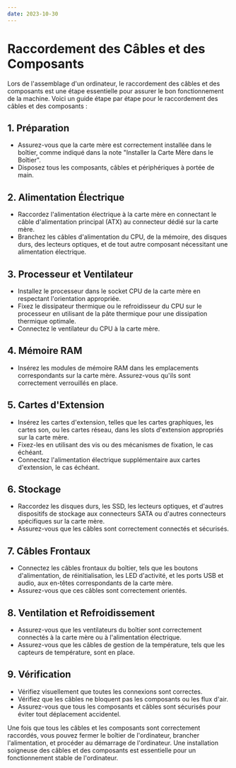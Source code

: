 ```yaml
---
date: 2023-10-30
---
```

# Raccordement des Câbles et des Composants

Lors de l'assemblage d'un ordinateur, le raccordement des câbles et des composants est une étape essentielle pour assurer le bon fonctionnement de la machine. Voici un guide étape par étape pour le raccordement des câbles et des composants :

## 1. Préparation

- Assurez-vous que la carte mère est correctement installée dans le boîtier, comme indiqué dans la note "Installer la Carte Mère dans le Boîtier".
- Disposez tous les composants, câbles et périphériques à portée de main.

## 2. Alimentation Électrique

- Raccordez l'alimentation électrique à la carte mère en connectant le câble d'alimentation principal (ATX) au connecteur dédié sur la carte mère.
- Branchez les câbles d'alimentation du CPU, de la mémoire, des disques durs, des lecteurs optiques, et de tout autre composant nécessitant une alimentation électrique.

## 3. Processeur et Ventilateur

- Installez le processeur dans le socket CPU de la carte mère en respectant l'orientation appropriée.
- Fixez le dissipateur thermique ou le refroidisseur du CPU sur le processeur en utilisant de la pâte thermique pour une dissipation thermique optimale.
- Connectez le ventilateur du CPU à la carte mère.

## 4. Mémoire RAM

- Insérez les modules de mémoire RAM dans les emplacements correspondants sur la carte mère. Assurez-vous qu'ils sont correctement verrouillés en place.

## 5. Cartes d'Extension

- Insérez les cartes d'extension, telles que les cartes graphiques, les cartes son, ou les cartes réseau, dans les slots d'extension appropriés sur la carte mère.
- Fixez-les en utilisant des vis ou des mécanismes de fixation, le cas échéant.
- Connectez l'alimentation électrique supplémentaire aux cartes d'extension, le cas échéant.

## 6. Stockage

- Raccordez les disques durs, les SSD, les lecteurs optiques, et d'autres dispositifs de stockage aux connecteurs SATA ou d'autres connecteurs spécifiques sur la carte mère.
- Assurez-vous que les câbles sont correctement connectés et sécurisés.

## 7. Câbles Frontaux

- Connectez les câbles frontaux du boîtier, tels que les boutons d'alimentation, de réinitialisation, les LED d'activité, et les ports USB et audio, aux en-têtes correspondants de la carte mère.
- Assurez-vous que ces câbles sont correctement orientés.

## 8. Ventilation et Refroidissement

- Assurez-vous que les ventilateurs du boîtier sont correctement connectés à la carte mère ou à l'alimentation électrique.
- Assurez-vous que les câbles de gestion de la température, tels que les capteurs de température, sont en place.

## 9. Vérification

- Vérifiez visuellement que toutes les connexions sont correctes.
- Vérifiez que les câbles ne bloquent pas les composants ou les flux d'air.
- Assurez-vous que tous les composants et câbles sont sécurisés pour éviter tout déplacement accidentel.

Une fois que tous les câbles et les composants sont correctement raccordés, vous pouvez fermer le boîtier de l'ordinateur, brancher l'alimentation, et procéder au démarrage de l'ordinateur. Une installation soigneuse des câbles et des composants est essentielle pour un fonctionnement stable de l'ordinateur.
